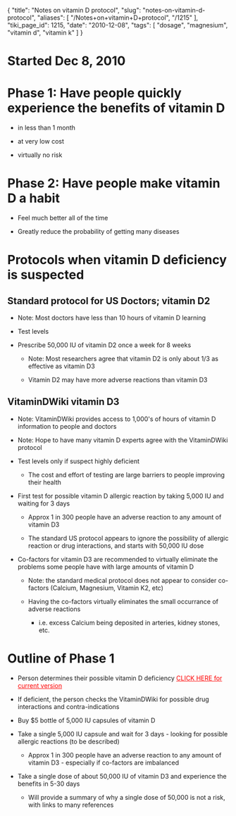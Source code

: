 {
    "title": "Notes on vitamin D protocol",
    "slug": "notes-on-vitamin-d-protocol",
    "aliases": [
        "/Notes+on+vitamin+D+protocol",
        "/1215"
    ],
    "tiki_page_id": 1215,
    "date": "2010-12-08",
    "tags": [
        "dosage",
        "magnesium",
        "vitamin d",
        "vitamin k"
    ]
}


# Started Dec 8, 2010

# Phase 1: Have people quickly experience the benefits of vitamin D

* in less than 1 month 

* at very low cost

* virtually no risk

# Phase 2: Have people make vitamin D a habit

* Feel much better all of the time

* Greatly reduce the probability of getting many diseases

# Protocols when vitamin D deficiency is suspected

## Standard protocol for US Doctors; vitamin D2

   * Note: Most doctors have less than 10 hours of vitamin D learning

* Test levels

* Prescribe 50,000 IU of vitamin D2 once a week for 8 weeks

   * Note: Most researchers agree that vitamin D2 is only about 1/3 as effective as vitamin D3

   * Vitamin D2 may have more adverse reactions than vitamin D3

## VitaminDWiki vitamin D3

   * Note: VitaminDWiki provides access to 1,000's of hours of vitamin D information to people and doctors

   * Note: Hope to have many vitamin D experts agree with the VitaminDWiki protocol

* Test levels only if suspect highly deficient 

   * The cost and effort of testing are large barriers to people improving their health

* First test for possible vitamin D allergic reaction by taking 5,000 IU and waiting for 3 days

   * Approx 1 in 300 people have an adverse reaction to any amount of vitamin D3

   * The standard US protocol appears to ignore the possibility of allergic reaction or drug interactions, and starts with 50,000 IU dose

* Co-factors for vitamin D3 are recommended to virtually eliminate the problems some people have with large amounts of vitamin D

   * Note: the standard medical protocol does not appear to consider co-factors (Calcium, Magnesium, Vitamin K2, etc)

   * Having the co-factors virtually eliminates the small occurrance of adverse reactions

      * i.e. excess Calcium being deposited in arteries, kidney stones, etc.

# Outline of Phase 1

* Person determines their possible vitamin D deficiency <a href="/posts/click-here-for-current-version" style="color: red; text-decoration: underline;" title="This link has an unknown page_id: 889">CLICK HERE for current version</a>

* If deficient, the person checks the VitaminDWiki for possible drug interactions and contra-indications

* Buy $5 bottle of 5,000 IU capsules of vitamin D

* Take a single 5,000 IU capsule and wait for 3 days - looking for possible allergic reactions (to be described)

   * Approx 1 in 300 people have an adverse reaction to any amount of vitamin D3 - especially if co-factors are imbalanced

* Take a single dose of about 50,000 IU of vitamin D3 and experience the benefits in 5-30 days

   * Will provide a summary of why a single dose of 50,000 is not a risk, with links to many references